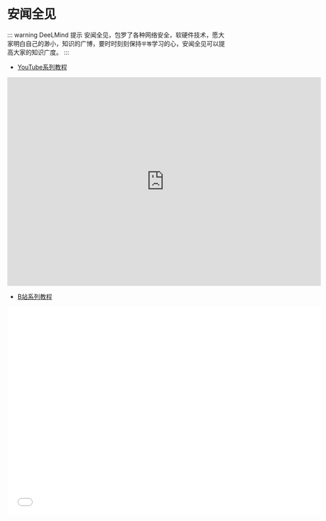 # 安闻全见

::: warning DeeLMind 提示
安闻全见，包罗了各种网络安全，软硬件技术，愿大家明白自己的渺小，知识的广博，要时时刻刻保持`平等`学习的心，安闻全见可以提高大家的知识广度。
:::

<DocsAD/>

* [YouTube系列教程](https://www.youtube.com/watch?v=PZo-eRBYj5k&list=PLgZqc0esdeS9riA8sUQHvmoZW3JdoKVgF)
<iframe width="720px" height="480px" src="https://www.youtube.com/embed/PZo-eRBYj5k" title="YouTube video player" frameborder="0" allow="accelerometer; autoplay; clipboard-write; encrypted-media; gyroscope; picture-in-picture" allowfullscreen></iframe>

* [B站系列教程](https://www.bilibili.com/medialist/play/282616786?from=space&business=space_series&business_id=2080349&desc=1&spm_id_from=333.999.0.0)
<iframe src="//player.bilibili.com/player.html?aid=636921679&bvid=BV1Yb4y1x7ih&cid=700148292&page=1"  frameborder="no"  allowfullscreen="true" style="width:720px;height:480px"> 
</iframe>